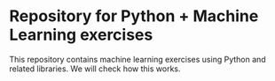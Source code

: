 # Repository for Python + Machine Learning exercises
This repository contains machine learning exercises using Python and related libraries. We will check how this works.
